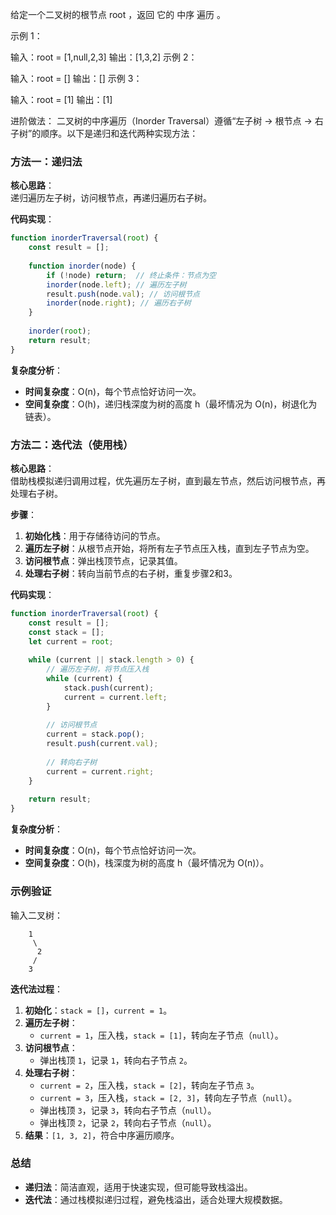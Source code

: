 给定一个二叉树的根节点 root ，返回 它的 中序 遍历 。

 

示例 1：


输入：root = [1,null,2,3]
输出：[1,3,2]
示例 2：

输入：root = []
输出：[]
示例 3：

输入：root = [1]
输出：[1]


进阶做法：
二叉树的中序遍历（Inorder Traversal）遵循“左子树 → 根节点 → 右子树”的顺序。以下是递归和迭代两种实现方法：


### **方法一：递归法**
**核心思路**：  
递归遍历左子树，访问根节点，再递归遍历右子树。

**代码实现**：  
```javascript
function inorderTraversal(root) {
    const result = [];
    
    function inorder(node) {
        if (!node) return;  // 终止条件：节点为空
        inorder(node.left); // 遍历左子树
        result.push(node.val); // 访问根节点
        inorder(node.right); // 遍历右子树
    }
    
    inorder(root);
    return result;
}
```

**复杂度分析**：  
- **时间复杂度**：O(n)，每个节点恰好访问一次。  
- **空间复杂度**：O(h)，递归栈深度为树的高度 h（最坏情况为 O(n)，树退化为链表）。  


### **方法二：迭代法（使用栈）**
**核心思路**：  
借助栈模拟递归调用过程，优先遍历左子树，直到最左节点，然后访问根节点，再处理右子树。

**步骤**：  
1. **初始化栈**：用于存储待访问的节点。  
2. **遍历左子树**：从根节点开始，将所有左子节点压入栈，直到左子节点为空。  
3. **访问根节点**：弹出栈顶节点，记录其值。  
4. **处理右子树**：转向当前节点的右子树，重复步骤2和3。  

**代码实现**：  
```javascript
function inorderTraversal(root) {
    const result = [];
    const stack = [];
    let current = root;
    
    while (current || stack.length > 0) {
        // 遍历左子树，将节点压入栈
        while (current) {
            stack.push(current);
            current = current.left;
        }
        
        // 访问根节点
        current = stack.pop();
        result.push(current.val);
        
        // 转向右子树
        current = current.right;
    }
    
    return result;
}
```

**复杂度分析**：  
- **时间复杂度**：O(n)，每个节点恰好访问一次。  
- **空间复杂度**：O(h)，栈深度为树的高度 h（最坏情况为 O(n)）。  


### **示例验证**
输入二叉树：  
```
    1
     \
      2
     /
    3
```

**迭代法过程**：  
1. **初始化**：`stack = []`，`current = 1`。  
2. **遍历左子树**：  
   - `current = 1`，压入栈，`stack = [1]`，转向左子节点（`null`）。  
3. **访问根节点**：  
   - 弹出栈顶 `1`，记录 `1`，转向右子节点 `2`。  
4. **处理右子树**：  
   - `current = 2`，压入栈，`stack = [2]`，转向左子节点 `3`。  
   - `current = 3`，压入栈，`stack = [2, 3]`，转向左子节点（`null`）。  
   - 弹出栈顶 `3`，记录 `3`，转向右子节点（`null`）。  
   - 弹出栈顶 `2`，记录 `2`，转向右子节点（`null`）。  
5. **结果**：`[1, 3, 2]`，符合中序遍历顺序。  


### **总结**
- **递归法**：简洁直观，适用于快速实现，但可能导致栈溢出。  
- **迭代法**：通过栈模拟递归过程，避免栈溢出，适合处理大规模数据。  
